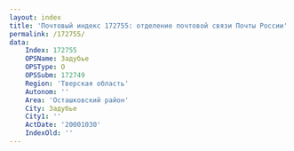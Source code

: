 ```yaml
---
layout: index
title: 'Почтовый индекс 172755: отделение почтовой связи Почты России'
permalink: /172755/
data:
    Index: 172755
    OPSName: Задубье
    OPSType: О
    OPSSubm: 172749
    Region: 'Тверская область'
    Autonom: ''
    Area: 'Осташковский район'
    City: Задубье
    City1: ''
    ActDate: '20001030'
    IndexOld: ''
---
```

